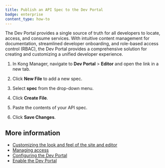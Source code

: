 ```yaml
---
title: Publish an API Spec to the Dev Portal
badge: enterprise
content_type: how-to
---
```


The Dev Portal provides a single source of truth for all developers to locate, access, and consume services. With intuitive content management for documentation, streamlined developer onboarding, and role-based access control (RBAC), the Dev Portal provides a comprehensive solution for creating and customizing a unified developer experience.


1. In Kong Manager, navigate to **Dev Portal** > **Editor** and open the link in a new tab.

2. Click **New File** to add a new spec.

3. Select **spec** from the drop-down menu.

4. Click **Create File**.

6. Paste the contents of your API spec.

7. Click **Save Changes**.

## More information

* [Customizing the look and feel of the site and editor](/gateway/{{page.kong_version}}/kong-enterprise/developer-portal/customize/easy-theme-editing/)
* [Managing access](/gateway/{{page.kong_version}}/kong-enterprise/developer-portal/authentication/managing-developers/)
* [Configuring the Dev Portal](/gateway/{{page.kong_version}}/developer-portal/configuration/workspaces/)
* [Enable the Dev Portal](/gateway/{{page.kong_version}}/kong-enterprise/developer-portal/enable-dev-portal/)